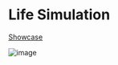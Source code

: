 <h1>Life Simulation</h1>
<a href="https://www.youtube.com/watch?v=qGvVd8qcDq8">Showcase</a>

![image](https://github.com/Kutukobra/Life/assets/144359751/b228ed0b-9d84-47d8-a763-31b1fc26f172)
